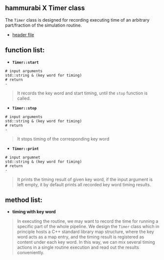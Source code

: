 ## hammurabi X Timer class

The ``Timer`` class is designed for recording executing time of an arbitrary part/fraction of the simulation routine.

- [header file](https://bitbucket.org/hammurabicode/hamx/src/master/include/timer.h)

## function list:

- **``Timer::start``**
```
# input arguments
std::string & (key word for timing)
# return
-
```
> It records the key word and start timing, until the ``stop`` function is called.

- **``Timer::stop``**
```
# input arguments
std::string & (key word for timing)
# return
-
```
> It stops timing of the corresponding key word

- **``Timer::print``**
```
# input argumnet
std::string & (key word for timing)
# return
-
```
> It prints the timing result of given key word, if the input argument is left empty, it by default prints all recorded key word timing results.

## method list:

- **timing with key word**

> In executing the routine, we may want to record the time for running a specific part of the whole pipeline.
We design the ``Timer`` class which in principle hosts a C++ standard library map structure, where the key word acts as a map entry, and the timing result is registered as content under each key word.
In this way, we can mix several timing actions in a single routine execution and read out the results conveniently.
